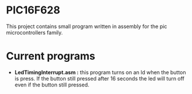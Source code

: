 # PIC16F628
This project contains small program written in assembly for the pic microcontrollers family.

# Current programs
<ul>
  <li><b>LedTimingInterrupt.asm :</b> this program  turns on an ld when the button is press. If the button still pressed after 16   seconds the led will turn off even if the button still pressed.
  </li>
  </ul>
